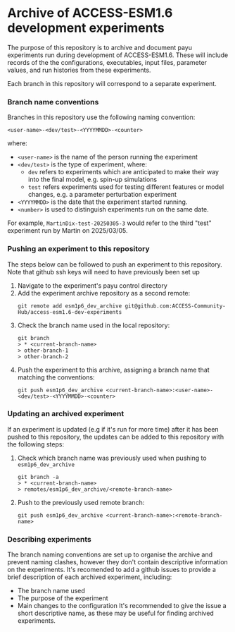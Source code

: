 # Archive of ACCESS-ESM1.6 development experiments

The purpose of this repository is to archive and document payu experiments run during development of ACCESS-ESM1.6. These will include records of the the configurations, executables, input files, parameter values, and run histories from these experiments.

Each branch in this repository will correspond to a separate experiment.

### Branch name conventions
Branches in this repository use the following naming convention:
```
<user-name>-<dev/test>-<YYYYMMDD>-<counter>
```
where:
- `<user-name>` is the name of the person running the experiment
- `<dev/test>` is the type of experiment, where:
    - `dev` refers to experiments which are anticipated to make their way into the final model, e.g. spin-up simulations
    - `test` refers experiments used for testing different features or model changes, e.g. a parameter perturbation experiment
- `<YYYYMMDD>` is the date that the experiment started running.
- `<number>` is used to distinguish experiments run on the same date.

For example, `MartinDix-test-20250305-3` would refer to the third "test" experiment run by Martin on 2025/03/05.

### Pushing an experiment to this repository
The steps below can be followed to push an experiment to this repository. Note that github ssh keys will need to have previously been set up
1. Navigate to the experiment's payu control directory
2. Add the experiment archive repository as a second remote:
    ```
    git remote add esm1p6_dev_archive git@github.com:ACCESS-Community-Hub/access-esm1.6-dev-experiments
    ```
3. Check the branch name used in the local repository:
   ```
   git branch 
   > * <current-branch-name>
   > other-branch-1
   > other-branch-2
   ```
4. Push the experiment to this archive, assigning a branch name that matching the conventions:
    ```
    git push esm1p6_dev_archive <current-branch-name>:<user-name>-<dev/test>-<YYYYMMDD>-<counter>
    ```

### Updating an archived experiment
If an experiment is updated (e.g if it's run for more time) after it has been pushed to this repository, the updates can be added to this repository with the following steps:
1. Check which branch name was previously used when pushing to `esm1p6_dev_archive`
    ```
    git branch -a
    > * <current-branch-name>
    > remotes/esm1p6_dev_archive/<remote-branch-name>
    ```
2. Push to the previously used remote branch:
    ```
    git push esm1p6_dev_archive <current-branch-name>:<remote-branch-name>
    ```

### Describing experiments
The branch naming conventions are set up to organise the archive and prevent naming clashes, however they don't contain descriptive information on the experiments. It's recomended to add a github issues to provide a brief description of each archived experiment, including:
- The branch name used
- The purpose of the experiment
- Main changes to the configuration
It's recommended to give the issue a short descriptive name, as these may be useful for finding archived experiments.
